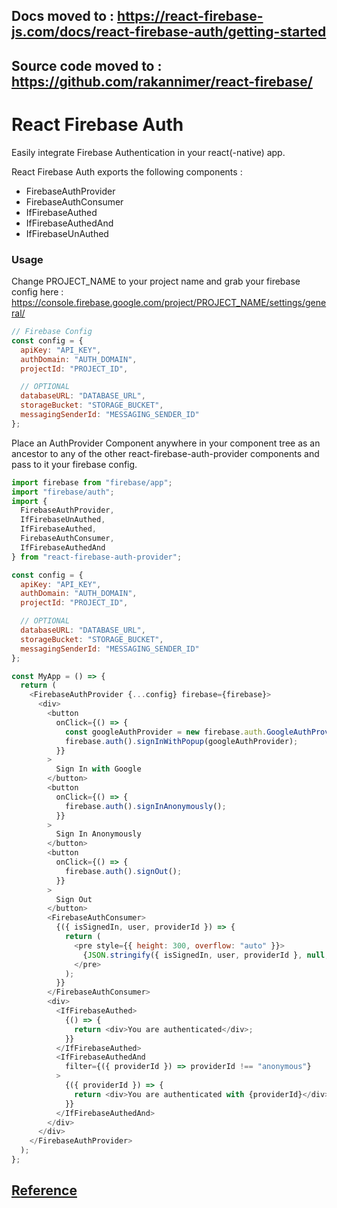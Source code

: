 ## Docs moved to : https://react-firebase-js.com/docs/react-firebase-auth/getting-started

## Source code moved to : https://github.com/rakannimer/react-firebase/

# React Firebase Auth

Easily integrate Firebase Authentication in your react(-native) app.

React Firebase Auth exports the following components :

- FirebaseAuthProvider
- FirebaseAuthConsumer
- IfFirebaseAuthed
- IfFirebaseAuthedAnd
- IfFirebaseUnAuthed



### Usage

Change PROJECT_NAME to your project name and grab your firebase config here :
https://console.firebase.google.com/project/PROJECT_NAME/settings/general/

```javascript
// Firebase Config
const config = {
  apiKey: "API_KEY",
  authDomain: "AUTH_DOMAIN",
  projectId: "PROJECT_ID",

  // OPTIONAL
  databaseURL: "DATABASE_URL",
  storageBucket: "STORAGE_BUCKET",
  messagingSenderId: "MESSAGING_SENDER_ID"
};
```

Place an AuthProvider Component anywhere in your component tree as an ancestor to any of the other react-firebase-auth-provider components and pass to it your firebase config.

```javascript
import firebase from "firebase/app";
import "firebase/auth";
import {
  FirebaseAuthProvider,
  IfFirebaseUnAuthed,
  IfFirebaseAuthed,
  FirebaseAuthConsumer,
  IfFirebaseAuthedAnd
} from "react-firebase-auth-provider";

const config = {
  apiKey: "API_KEY",
  authDomain: "AUTH_DOMAIN",
  projectId: "PROJECT_ID",

  // OPTIONAL
  databaseURL: "DATABASE_URL",
  storageBucket: "STORAGE_BUCKET",
  messagingSenderId: "MESSAGING_SENDER_ID"
};

const MyApp = () => {
  return (
    <FirebaseAuthProvider {...config} firebase={firebase}>
      <div>
        <button
          onClick={() => {
            const googleAuthProvider = new firebase.auth.GoogleAuthProvider();
            firebase.auth().signInWithPopup(googleAuthProvider);
          }}
        >
          Sign In with Google
        </button>
        <button
          onClick={() => {
            firebase.auth().signInAnonymously();
          }}
        >
          Sign In Anonymously
        </button>
        <button
          onClick={() => {
            firebase.auth().signOut();
          }}
        >
          Sign Out
        </button>
        <FirebaseAuthConsumer>
          {({ isSignedIn, user, providerId }) => {
            return (
              <pre style={{ height: 300, overflow: "auto" }}>
                {JSON.stringify({ isSignedIn, user, providerId }, null, 2)}
              </pre>
            );
          }}
        </FirebaseAuthConsumer>
        <div>
          <IfFirebaseAuthed>
            {() => {
              return <div>You are authenticated</div>;
            }}
          </IfFirebaseAuthed>
          <IfFirebaseAuthedAnd
            filter={({ providerId }) => providerId !== "anonymous"}
          >
            {({ providerId }) => {
              return <div>You are authenticated with {providerId}</div>;
            }}
          </IfFirebaseAuthedAnd>
        </div>
      </div>
    </FirebaseAuthProvider>
  );
};
```

## [Reference](https://firebase.google.com/docs/auth/)
